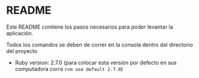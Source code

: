 # README

Este README contiene los pasos necesarios para poder levantar la aplicación.

Todos los comandos se deben de correr en la consola dentro del directorio del proyecto

* Ruby version: 2.7.0 (para colocar esta versión por defecto en sus computadora corra `rvm use default 2.7.0`)
